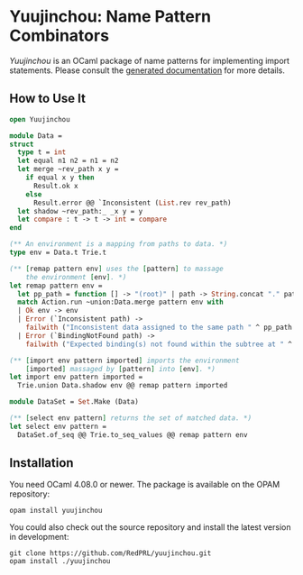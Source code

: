 # Yuujinchou: Name Pattern Combinators

_Yuujinchou_ is an OCaml package of name patterns for implementing import statements. Please consult the [generated documentation](https://redprl.org/yuujinchou/yuujinchou/Yuujinchou) for more details.

## How to Use It

```ocaml
open Yuujinchou

module Data =
struct
  type t = int
  let equal n1 n2 = n1 = n2
  let merge ~rev_path x y =
    if equal x y then
      Result.ok x
    else
      Result.error @@ `Inconsistent (List.rev rev_path)
  let shadow ~rev_path:_ _x y = y
  let compare : t -> t -> int = compare
end

(** An environment is a mapping from paths to data. *)
type env = Data.t Trie.t

(** [remap pattern env] uses the [pattern] to massage
    the environment [env]. *)
let remap pattern env =
  let pp_path = function [] -> "(root)" | path -> String.concat "." path in
  match Action.run ~union:Data.merge pattern env with
  | Ok env -> env
  | Error (`Inconsistent path) ->
    failwith ("Inconsistent data assigned to the same path " ^ pp_path path)
  | Error (`BindingNotFound path) ->
    failwith ("Expected binding(s) not found within the subtree at " ^ pp_path path)

(** [import env pattern imported] imports the environment
    [imported] massaged by [pattern] into [env]. *)
let import env pattern imported =
  Trie.union Data.shadow env @@ remap pattern imported

module DataSet = Set.Make (Data)

(** [select env pattern] returns the set of matched data. *)
let select env pattern =
  DataSet.of_seq @@ Trie.to_seq_values @@ remap pattern env
```

## Installation

You need OCaml 4.08.0 or newer. The package is available on the OPAM repository:
```
opam install yuujinchou
```

You could also check out the source repository and install the latest version in development:
```
git clone https://github.com/RedPRL/yuujinchou.git
opam install ./yuujinchou
```
